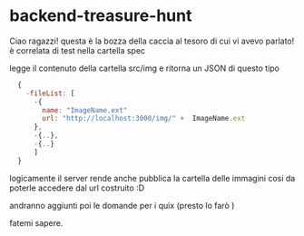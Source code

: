 backend-treasure-hunt
=====================


Ciao ragazzi! questa è la bozza della caccia al tesoro di cui vi avevo parlato!
è correlata di test nella cartella spec

legge il contenuto della cartella src/img e ritorna un JSON di questo tipo
```javascript
  {
    -fileList: [
      -{
        name: "ImageName.ext"
        url: "http://localhost:3000/img/" +  ImageName.ext
      },
      -{..},
      -{..}
      ]
  }
```
  
logicamente il server rende anche pubblica la cartella delle immagini cosi da poterle accedere dal url costruito :D

andranno aggiunti poi le domande per i quix (presto lo farò )

fatemi sapere.
